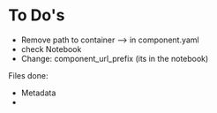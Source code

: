 # To Do's
- Remove path to container --> in component.yaml
- check Notebook
- Change: component_url_prefix (its in the notebook)

Files done:
- Metadata
- 